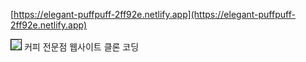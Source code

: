[https://elegant-puffpuff-2ff92e.netlify.app](https://elegant-puffpuff-2ff92e.netlify.app)

<img style="border: 1px solid black;" src="https://image.yes24.com/goods/107073211/XL">
커피 전문점 웹사이트 클론 코딩
